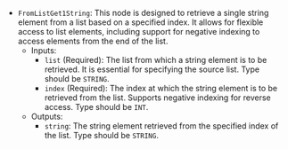 - `FromListGet1String`: This node is designed to retrieve a single string element from a list based on a specified index. It allows for flexible access to list elements, including support for negative indexing to access elements from the end of the list.
    - Inputs:
        - `list` (Required): The list from which a string element is to be retrieved. It is essential for specifying the source list. Type should be `STRING`.
        - `index` (Required): The index at which the string element is to be retrieved from the list. Supports negative indexing for reverse access. Type should be `INT`.
    - Outputs:
        - `string`: The string element retrieved from the specified index of the list. Type should be `STRING`.
